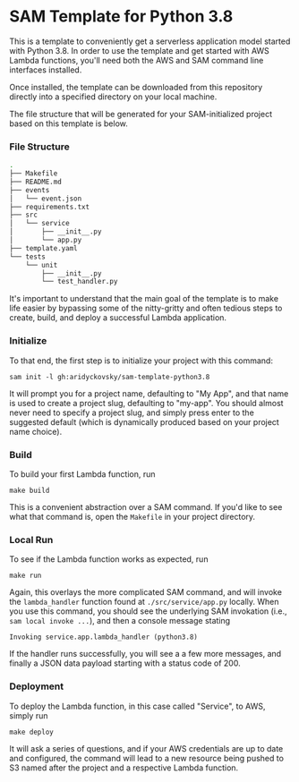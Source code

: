 # SAM Template for Python 3.8

This is a template to conveniently get a serverless application model started
with Python 3.8. In order to use the template and get started with AWS Lambda
functions, you'll need both the AWS and SAM command line interfaces installed.

Once installed, the template can be downloaded from this repository directly
into a specified directory on your local machine.

The file structure that will be generated for your SAM-initialized project
based on this template is below.

### File Structure

```bash
.
├── Makefile
├── README.md
├── events
│   └── event.json
├── requirements.txt
├── src
│   └── service
│       ├── __init__.py
│       └── app.py
├── template.yaml
└── tests
    └── unit
        ├── __init__.py
        └── test_handler.py
```

It's important to understand that the main goal of the template is to make life
easier by bypassing some of the nitty-gritty and often tedious steps to create,
build, and deploy a successful Lambda application. 

### Initialize

To that end, the first step is to initialize your project with this command:


```
sam init -l gh:aridyckovsky/sam-template-python3.8
```

It will prompt you for a project name, defaulting to "My App", and that name is
used to create a project slug, defaulting to "my-app". You should almost never
need to specify a project slug, and simply press enter to the suggested default
(which is dynamically produced based on your project name choice).

### Build

To build your first Lambda function, run

```
make build
```

This is a convenient abstraction over a SAM command. If you'd like to see what
that command is, open the `Makefile` in your project directory.

### Local Run

To see if the Lambda function works as expected, run

```
make run
```

Again, this overlays the more complicated SAM command, and will invoke the
`lambda_handler` function found at `./src/service/app.py` locally. When you use
this command, you should see the underlying SAM invokation (i.e., `sam local
invoke ...`), and then a console message stating

```
Invoking service.app.lambda_handler (python3.8)
```

If the handler runs successfully, you will see a a few more messages, and
finally a JSON data payload starting with a status code of 200.


### Deployment

To deploy the Lambda function, in this case called "Service", to AWS, simply
run

```
make deploy
```

It will ask a series of questions, and if your AWS credentials are up to date
and configured, the command will lead to a new resource being pushed to S3
named after the project and a respective Lambda function.
